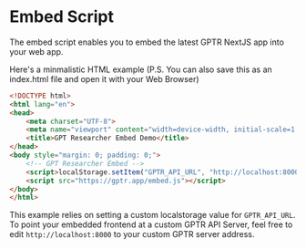 # Embed Script

The embed script enables you to embed the latest GPTR NextJS app into your web app.

Here's a minmalistic HTML example (P.S. You can also save this as an index.html file and open it with your Web Browser)

```html
<!DOCTYPE html>
<html lang="en">
<head>
    <meta charset="UTF-8">
    <meta name="viewport" content="width=device-width, initial-scale=1.0">
    <title>GPT Researcher Embed Demo</title>
</head>
<body style="margin: 0; padding: 0;">
    <!-- GPT Researcher Embed -->
    <script>localStorage.setItem("GPTR_API_URL", "http://localhost:8000");</script>
    <script src="https://gptr.app/embed.js"></script>
</body>
</html>
```

This example relies on setting a custom localstorage value for `GPTR_API_URL`. To point your embedded frontend at a custom GPTR API Server, feel free to edit `http://localhost:8000` to your custom GPTR server address.
